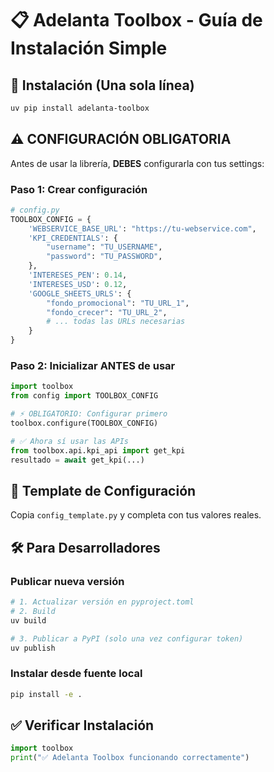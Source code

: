 # 📋 Adelanta Toolbox - Guía de Instalación Simple

## 🚀 Instalación (Una sola línea)

```bash
uv pip install adelanta-toolbox
```

## ⚠️ **CONFIGURACIÓN OBLIGATORIA**

Antes de usar la librería, **DEBES** configurarla con tus settings:

### Paso 1: Crear configuración

```python
# config.py
TOOLBOX_CONFIG = {
    'WEBSERVICE_BASE_URL': "https://tu-webservice.com",
    'KPI_CREDENTIALS': {
        "username": "TU_USERNAME",
        "password": "TU_PASSWORD",
    },
    'INTERESES_PEN': 0.14,
    'INTERESES_USD': 0.12,
    'GOOGLE_SHEETS_URLS': {
        "fondo_promocional": "TU_URL_1",
        "fondo_crecer": "TU_URL_2",
        # ... todas las URLs necesarias
    }
}
```

### Paso 2: Inicializar ANTES de usar

```python
import toolbox
from config import TOOLBOX_CONFIG

# ⚡ OBLIGATORIO: Configurar primero
toolbox.configure(TOOLBOX_CONFIG)

# ✅ Ahora sí usar las APIs
from toolbox.api.kpi_api import get_kpi
resultado = await get_kpi(...)
```

## 📄 Template de Configuración

Copia `config_template.py` y completa con tus valores reales.

## 🛠️ Para Desarrolladores

### Publicar nueva versión

```bash
# 1. Actualizar versión en pyproject.toml
# 2. Build
uv build

# 3. Publicar a PyPI (solo una vez configurar token)
uv publish
```

### Instalar desde fuente local

```bash
pip install -e .
```

## ✅ Verificar Instalación

```python
import toolbox
print("✅ Adelanta Toolbox funcionando correctamente")
```
